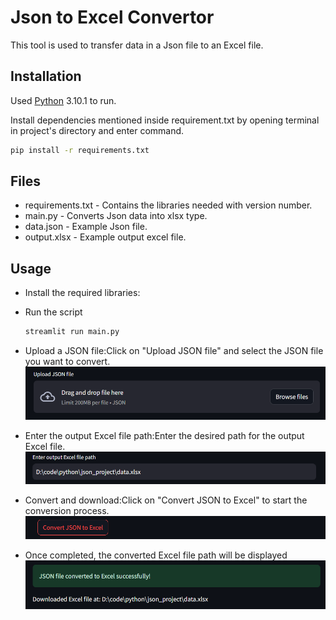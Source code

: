 # Json to Excel Convertor

This tool is used to transfer data in a Json file to an Excel file.

## Installation

Used [Python](https://www.python.org/)  3.10.1 to run.

Install dependencies mentioned inside requirement.txt by opening terminal in project's directory and enter command.
```bash
pip install -r requirements.txt
```
## Files

- requirements.txt - Contains the libraries needed with version number.
- main.py - Converts Json data into xlsx type.
- data.json - Example Json file.
- output.xlsx - Example output excel file.

## Usage
- Install the required libraries:
- Run the script

  ```bash
  streamlit run main.py
  ```
- Upload a JSON file:Click on "Upload JSON file" and select the JSON file you want to convert.
  ![Image](uploadjsonfile.png)
- Enter the output Excel file path:Enter the desired path for the output Excel file.
  ![Image](uploadexcelpath.png)
- Convert and download:Click on "Convert JSON to Excel" to start the conversion process.
  ![Image](convertbutton.png)
- Once completed, the converted Excel file path will be displayed
  ![Image](finaloutput.png)
